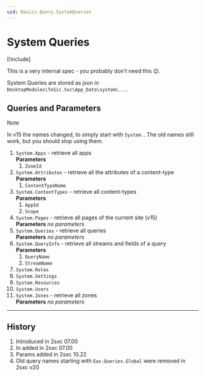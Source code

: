 ```yaml
---
uid: Basics.Query.SystemQueries
---
```


# System Queries

[!include[](~/pages/basics/stack/_shared-float-summary.md)]
<style>.context-box-summary .query-built-in { visibility: visible; } </style>

This is a very internal spec - you probably don't need this 😉.

System Queries are stored as json in `DesktopModules\ToSic.Sxc\App_Data\system\...`.

## Queries and Parameters

> [!NOTE]
> In v15 the names changed, to simply start with `System.`.
> The old names still work, but you should stop using them.

1. `System.Apps` - retrieve all apps  
    **Parameters**
    1. `ZoneId`
1. `System.Attributes` - retrieve all the attributes of a content-type  
    **Parameters**
    1. `ContentTypeName`
1. `System.ContentTypes` - retrieve all content-types  
    **Parameters**
    1. `AppId`
    1. `Scope`
1. `System.Pages` - retrieve all pages of the current site (v15)  
    **Parameters** _no parameters_
1. `System.Queries` - retrieve all queries  
    **Parameters** _no parameters_
1. `System.QueryInfo` - retrieve all streams and fields of a query  
    **Parameters**
    1. `QueryName`
    1. `StreamName`
1. `System.Roles`
1. `System.Settings`
1. `System.Resources`
1. `System.Users`
1. `System.Zones` - retrieve all zones  
    **Parameters** _no parameters_

---

## History

1. Introduced in 2sxc 07.00
1. In added in 2sxc 07.00
1. Params added in 2sxc 10.22
1. Old query names starting with `Eav.Queries.Global` were removed in 2sxc v20

